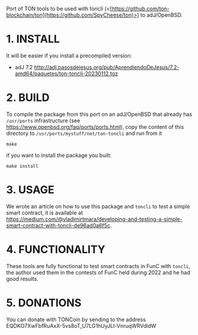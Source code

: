 Port of TON tools to be used with toncli (<[https://github.com/ton-blockchain/ton](https://github.com/SpyCheese/ton)>) to adJ/OpenBSD.

# 1. INSTALL

It will be easier if you install a precompiled version:
* adJ 7.2 <http://adj.pasosdejesus.org/pub/AprendiendoDeJesus/7.2-amd64/paquetes/ton-toncli-20230112.tgz>

# 2. BUILD

To compile the package from this port on an adJ/OpenBSD that already has `/usr/ports` infrastructure (see <https://www.openbsd.org/faq/ports/ports.html>), copy the content of this directory to `/usr/ports/mystuff/net/ton-toncli` and run from it
```
make
```
if you want to install the package you built:
```
make install
```

# 3. USAGE

We wrote an article on how to use this package and `toncli` to test a simple smart contract, it is available at
<https://medium.com/@vladimirtmara/developing-and-testing-a-simple-smart-contract-with-toncli-de96ad0a6f5c>.

# 4. FUNCTIONALITY

These tools are fully functional to test smart contracts in FunC with `toncli`, the author used them in the contests of FunC held during 2022 and he had good results.

# 5. DONATIONS

You can donate with TONCoin by sending to the address EQDKO7XwFbfRuAxX-5vs8oT_U7LG1hUyJLl-VnruqWRVdldW
